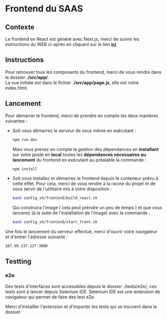 # Frontend du SAAS

## Contexte

Le frontend en React est généré avec Next.js, merci de suivre les instructions du WEB ci-après en cliquant sur le lien **[ici](https://fr.react.dev/learn/start-a-new-react-project)**

## Instructions

Pour retrouver tous les composants du frontend, merci de vous rendre dans le dossier **./src/app/**.  
La vue initiale est dans le fichier **./src/app/page.js**, elle est notre index.html.

## Lancement

Pour démarrer le frontend, merci de prendre en compte les deux manières suivantes :  
- Soit vous démarrez le serveur de vous même en exécutant :
    ```bash
    npm run dev
    ```
    Mais vous prenez en compte la gestion des dépendances en **installant** sur votre poste en **local** toutes les **dépendances nécessaires au lancement** du frontend en exécutant au préalable la commande :
    ```bash
    npm install
    ```

- Soit vous installez et démarrez le frontend depuis le conteneur prévu à cette effet. Pour cela, merci de vous rendre à la racine du projet et de vous servir de l'utilitaire mis à votre disposition :
    ```bash
    bash config_sh/frontend/build_react.sh
    ```
    Qui construira l'image ( cela peut prendre un peu de temps ) et que vous lancerez (à la suite de l'installation de l'image) avec la commande :
    ```bash
    bash config_sh/frontend/start_front.sh
    ```

Une fois le lancement du serveur effectué, merci d'ouvrir votre navigateur et d'entrer l'adresse suivante :
```text
167.99.137.127:3000
```

## Testting

### e2e

Des tests d'interfaces sont accessibles depuis le dossier ./tests/e2e/, ces tests sont à lancer depuis Selenium IDE. Selenium IDE est une extension de navigateur qui permet de faire des test e2e.

Merci d'installler l'extension et d'importer les tests qui se trouvent dans le dossier.